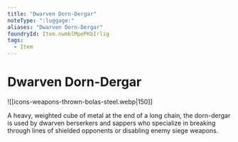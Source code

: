 ```yaml
---
title: "Dwarven Dorn-Dergar"
noteType: ":luggage:"
aliases: "Dwarven Dorn-Dergar"
foundryId: Item.nwmblMpePKbIrlig
tags:
  - Item
---
```


# Dwarven Dorn-Dergar
![[icons-weapons-thrown-bolas-steel.webp|150]]

A heavy, weighted cube of metal at the end of a long chain, the dorn-dergar is used by dwarven berserkers and sappers who specialize in breaking through lines of shielded opponents or disabling enemy siege weapons.

